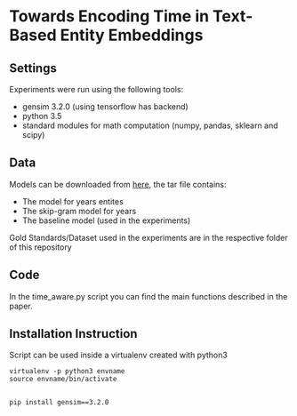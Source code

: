 # Towards Encoding Time in Text-Based Entity Embeddings


## Settings

Experiments were run using the following tools:

+ gensim 3.2.0 (using tensorflow has backend)
+ python 3.5
+ standard modules for math computation (numpy, pandas, sklearn and scipy)

## Data

Models can be downloaded from [here](http://inside.disco.unimib.it/download/federico/time-aware/), the tar file contains:

+ The model for years entites
+ The skip-gram model for years
+ The baseline model (used in the experiments)

Gold Standards/Dataset used in the experiments are in the respective folder of this repository

## Code 

In the time_aware.py script you can find the main functions described in the paper. 

## Installation Instruction

Script can be used inside a virtualenv created with python3

```
virtualenv -p python3 envname
source envname/bin/activate


pip install gensim==3.2.0 

```






